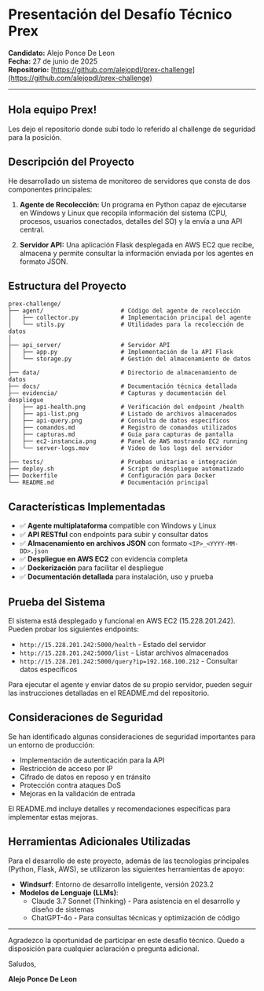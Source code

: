# Presentación del Desafío Técnico Prex

**Candidato:** Alejo Ponce De Leon  
**Fecha:** 27 de junio de 2025  
**Repositorio:** [https://github.com/alejopdl/prex-challenge](https://github.com/alejopdl/prex-challenge)

---

## Hola equipo Prex!

Les dejo el repositorio donde subí todo lo referido al challenge de seguridad para la posición. 

## Descripción del Proyecto

He desarrollado un sistema de monitoreo de servidores que consta de dos componentes principales:

1. **Agente de Recolección:** Un programa en Python capaz de ejecutarse en Windows y Linux que recopila información del sistema (CPU, procesos, usuarios conectados, detalles del SO) y la envía a una API central.

2. **Servidor API:** Una aplicación Flask desplegada en AWS EC2 que recibe, almacena y permite consultar la información enviada por los agentes en formato JSON.

## Estructura del Proyecto

```
prex-challenge/
├── agent/                      # Código del agente de recolección
│   ├── collector.py            # Implementación principal del agente
│   └── utils.py                # Utilidades para la recolección de datos
│
├── api_server/                 # Servidor API
│   ├── app.py                  # Implementación de la API Flask
│   └── storage.py              # Gestión del almacenamiento de datos
│
├── data/                       # Directorio de almacenamiento de datos
├── docs/                       # Documentación técnica detallada
├── evidencia/                  # Capturas y documentación del despliegue
│   ├── api-health.png          # Verificación del endpoint /health
│   ├── api-list.png            # Listado de archivos almacenados
│   ├── api-query.png           # Consulta de datos específicos
│   ├── comandos.md             # Registro de comandos utilizados
│   ├── capturas.md             # Guía para capturas de pantalla
│   ├── ec2-instancia.png       # Panel de AWS mostrando EC2 running
│   └── server-logs.mov         # Video de los logs del servidor
│
├── tests/                      # Pruebas unitarias e integración
├── deploy.sh                   # Script de despliegue automatizado
├── Dockerfile                  # Configuración para Docker
└── README.md                   # Documentación principal
```

## Características Implementadas

- ✅ **Agente multiplataforma** compatible con Windows y Linux
- ✅ **API RESTful** con endpoints para subir y consultar datos
- ✅ **Almacenamiento en archivos JSON** con formato `<IP>_<YYYY-MM-DD>.json`
- ✅ **Despliegue en AWS EC2** con evidencia completa
- ✅ **Dockerización** para facilitar el despliegue
- ✅ **Documentación detallada** para instalación, uso y prueba

## Prueba del Sistema

El sistema está desplegado y funcional en AWS EC2 (15.228.201.242). Pueden probar los siguientes endpoints:

- `http://15.228.201.242:5000/health` - Estado del servidor
- `http://15.228.201.242:5000/list` - Listar archivos almacenados
- `http://15.228.201.242:5000/query?ip=192.168.100.212` - Consultar datos específicos

Para ejecutar el agente y enviar datos de su propio servidor, pueden seguir las instrucciones detalladas en el README.md del repositorio.

## Consideraciones de Seguridad

Se han identificado algunas consideraciones de seguridad importantes para un entorno de producción:

- Implementación de autenticación para la API
- Restricción de acceso por IP
- Cifrado de datos en reposo y en tránsito
- Protección contra ataques DoS
- Mejoras en la validación de entrada

El README.md incluye detalles y recomendaciones específicas para implementar estas mejoras.

## Herramientas Adicionales Utilizadas

Para el desarrollo de este proyecto, además de las tecnologías principales (Python, Flask, AWS), se utilizaron las siguientes herramientas de apoyo:

- **Windsurf**: Entorno de desarrollo inteligente, versión 2023.2 
- **Modelos de Lenguaje (LLMs)**:
  - Claude 3.7 Sonnet (Thinking) - Para asistencia en el desarrollo y diseño de sistemas
  - ChatGPT-4o - Para consultas técnicas y optimización de código

---

Agradezco la oportunidad de participar en este desafío técnico. Quedo a disposición para cualquier aclaración o pregunta adicional.

Saludos,

**Alejo Ponce De Leon**
